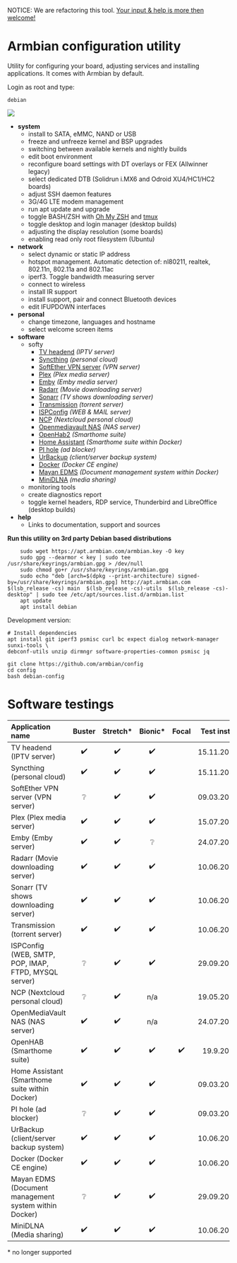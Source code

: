 NOTICE: We are refactoring this tool. [Your input & help is more then welcome!](https://forum.armbian.com/topic/16933-debian-rfc-ideas)

# Armbian configuration utility

Utility for configuring your board, adjusting services and installing applications.
It comes with Armbian by default.

Login as root and type:

	debian

![](images/animated.gif)

- **system**
	- install to SATA, eMMC, NAND or USB
	- freeze and unfreeze kernel and BSP upgrades
	- switching between available kernels and nightly builds
	- edit boot environment
	- reconfigure board settings with DT overlays or FEX (Allwinner legacy)
	- select dedicated DTB (Solidrun i.MX6 and Odroid XU4/HC1/HC2 boards)
	- adjust SSH daemon features
	- 3G/4G LTE modem management
	- run apt update and upgrade
	- toggle BASH/ZSH with [Oh My ZSH](https://ohmyz.sh/) and [tmux](https://en.wikipedia.org/wiki/Tmux)
	- toggle desktop and login manager (desktop builds)
	- adjusting the display resolution (some boards)
	- enabling read only root filesystem (Ubuntu)
- **network**
	- select dynamic or static IP address
	- hotspot management. Automatic detection of: nl80211, realtek, 802.11n, 802.11a and 802.11ac
	- iperf3. Toggle bandwidth measuring server
	- connect to wireless
	- install IR support
	- install support, pair and connect Bluetooth devices
	- edit IFUPDOWN interfaces
- **personal**
	- change timezone, languages and hostname
	- select welcome screen items
- **software**
	- softy
		- [TV headend](https://tvheadend.org/) *(IPTV server)*
		- [Syncthing](https://syncthing.net/) *(personal cloud)*
		- [SoftEther VPN server](https://www.softether.org/) *(VPN server)*
		- [Plex](https://www.plex.tv/) *(Plex media server)*
		- [Emby](https://emby.media/) *(Emby media server)*
		- [Radarr](https://radarr.video/) *(Movie downloading server)*
		- [Sonarr](https://sonarr.tv/) *(TV shows downloading server)*
		- [Transmission](https://transmissionbt.com/) *(torrent server)*
		- [ISPConfig](https://www.ispconfig.org/) *(WEB & MAIL server)*
		- [NCP](https://nextcloudpi.com) *(Nextcloud personal cloud)*
		- [Openmediavault NAS](http://www.openmediavault.org/) *(NAS server)*
		- [OpenHab2](https://www.openhab.org) *(Smarthome suite)*
		- [Home Assistant](https://www.home-assistant.io/hassio/) *(Smarthome suite within Docker)*
		- [PI hole](https://pi-hole.net) *(ad blocker)*
		- [UrBackup](https://www.urbackup.org/) *(client/server backup system)*
		- [Docker](https://www.docker.com) *(Docker CE engine)*
		- [Mayan EDMS](https://www.mayan-edms.com/) *(Document management system within Docker)*
		- [MiniDLNA](http://minidlna.sourceforge.net/) *(media sharing)*
	- monitoring tools
	- create diagnostics report
	- toggle kernel headers, RDP service, Thunderbird and LibreOffice (desktop builds)
- **help**
	- Links to documentation, support and sources

**Run this utility on 3rd party Debian based distributions**

        sudo wget https://apt.armbian.com/armbian.key -O key
        sudo gpg --dearmor < key | sudo tee /usr/share/keyrings/armbian.gpg > /dev/null
        sudo chmod go+r /usr/share/keyrings/armbian.gpg
        sudo echo "deb [arch=$(dpkg --print-architecture) signed-by=/usr/share/keyrings/armbian.gpg] http://apt.armbian.com $(lsb_release -cs) main  $(lsb_release -cs)-utils  $(lsb_release -cs)-desktop" | sudo tee /etc/apt/sources.list.d/armbian.list
        apt update
        apt install debian

Development version:

	# Install dependencies
	apt install git iperf3 psmisc curl bc expect dialog network-manager sunxi-tools \
	debconf-utils unzip dirmngr software-properties-common psmisc jq

	git clone https://github.com/armbian/config
	cd config
	bash debian-config

# Software testings

|Application name|Buster|Stretch*|Bionic*|Focal|Test install|
|:--|:--:|:--:|:--:|:--:|--:|
|TV headend (IPTV server)|:heavy_check_mark:|:heavy_check_mark:|:heavy_check_mark:||15.11.2020|
|Syncthing (personal cloud)|:heavy_check_mark:|:heavy_check_mark:|:heavy_check_mark:||15.11.2020|
|SoftEther VPN server (VPN server)|:grey_question:|:heavy_check_mark:|:heavy_check_mark:||09.03.2019|
|Plex (Plex media server)|:heavy_check_mark:|:heavy_check_mark:|:heavy_check_mark:||15.07.2019|
|Emby (Emby server)|:heavy_check_mark:|:heavy_check_mark:|:grey_question:||24.07.2019|
|Radarr (Movie downloading server)|:heavy_check_mark:|:heavy_check_mark:|:heavy_check_mark:||10.06.2019|
|Sonarr (TV shows downloading server)|:heavy_check_mark:|:heavy_check_mark:|:heavy_check_mark:||10.06.2019|
|Transmission (torrent server)|:heavy_check_mark:|:heavy_check_mark:|:heavy_check_mark:||10.06.2019|
|ISPConfig (WEB, SMTP, POP, IMAP, FTPD, MYSQL server)|:grey_question:|:heavy_check_mark:|:heavy_check_mark:||29.09.2018|
|NCP (Nextcloud personal cloud)|:grey_question:|:heavy_check_mark:|n/a||19.05.2019|
|OpenMediaVault NAS (NAS server)|:heavy_check_mark:|:heavy_check_mark:|n/a||24.07.2019|
|OpenHAB (Smarthome suite)|:heavy_check_mark:|:heavy_check_mark:|:heavy_check_mark:|:heavy_check_mark:|19.9.2021|
|Home Assistant (Smarthome suite within Docker)|:heavy_check_mark:|:heavy_check_mark:|:heavy_check_mark:||09.03.2019|
|PI hole (ad blocker)|:grey_question:|:heavy_check_mark:|:heavy_check_mark:||09.03.2019|
|UrBackup (client/server backup system)|:heavy_check_mark:|:heavy_check_mark:|:heavy_check_mark:||10.06.2019|
|Docker (Docker CE engine)|:heavy_check_mark:|:heavy_check_mark:|:heavy_check_mark:||10.06.2019|
|Mayan EDMS (Document management system within Docker)|:grey_question:|:heavy_check_mark:|:heavy_check_mark:||29.09.2018|
|MiniDLNA (Media sharing)|:heavy_check_mark:|:heavy_check_mark:|:heavy_check_mark:||10.06.2019|

\* no longer supported
